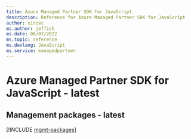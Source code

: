 ```yaml
---
title: Azure Managed Partner SDK for JavaScript
description: Reference for Azure Managed Partner SDK for JavaScript
author: xirzec
ms.author: jeffish
ms.date: 06/07/2022
ms.topic: reference
ms.devlang: JavaScript
ms.service: managedpartner
---
```

# Azure Managed Partner SDK for JavaScript - latest
## Management packages - latest
[!INCLUDE [mgmt-packages](managed-partner-mgmt-index.md)]
